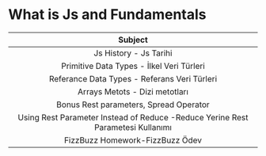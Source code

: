 # What is Js and Fundamentals

|                                     Subject                                     |
| :-----------------------------------------------------------------------------: |
|                             Js History - Js Tarihi                              |
|                    Primitive Data Types - İlkel Veri Türleri                    |
|                  Referance Data Types - Referans Veri Türleri                   |
|                         Arrays Metots - Dizi metotları                          |
|                     Bonus Rest parameters, Spread Operator                      |
| Using Rest Parameter Instead of Reduce -Reduce Yerine Rest Parametesi Kullanımı |
|                         FizzBuzz Homework-FizzBuzz Ödev                         |
